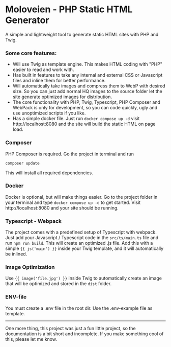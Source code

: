 # Moloveien - PHP Static HTML Generator
A simple and lightweight tool to generate static HTML sites with PHP and Twig.

### Some core features:
* Will use Twig as template engine. This makes HTML coding with "PHP" easier to read and work with.
* Has built in features to take any internal and external CSS or Javascript files and inline them for better performance.
* Will automatically take images and compress them to WebP with desired size. So you can just add normal HQ images to the source folder let the site generate optimized images for distribution.
* The core functionality with PHP, Twig, Typescript, PHP Composer and WebPack is only for development, so you can code quickly, ugly and use unoptimized scripts if you like.
* Has a simple docker file. Just run ````docker compose up -d```` visit http://localhost:8080 and the site will build the static HTML on page load.

### Composer
PHP Composer is required. Go the project in terminal and run
```
composer update
```
This will install all required dependencies. 

### Docker
Docker is optional, but will make things easier. Go to the project folder in your terminal and type ```docker compose up -d``` to get started. Visit http://localhost:8080 and your site should be running.

### Typescript - Webpack
The project comes with a predefined setup of Typescript with webpack. Just add your Javascript / Typescript code in the ```src/ts/main.ts``` file and run ```npm run build```. This will create an optimized .js file. Add this with a simple ```{{ js('main') }}``` inside your Twig template, and it will automatically be inlined.

### Image Optimization
Use ```{{ image('file.jpg') }}``` inside Twig to automatically create an image that will be optimized and stored in the ```dist``` folder.

### ENV-file
You must create a .env file in the root dir. Use the .env-example file as template.

---

One more thing, this project was just a fun little project, so the documentation is a bit short and incomplete. If you make something cool of this, please let me know.